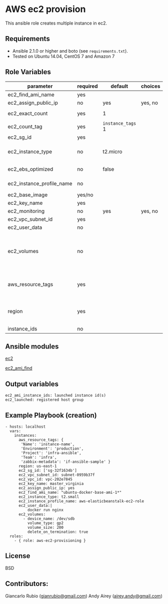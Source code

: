 AWS ec2 provision
=================

This ansible role creates multiple instance in ec2. 

Requirements
------------

- Ansible 2.1.0 or higher and boto (see `requirements.txt`).
- Tested on Ubuntu 14.04, CentOS 7 and Amazon 7

Role Variables
--------------

| parameter             | required | default | choices | comments |
| --------------------- | -------- | ------- | -------- |-------- |
| ec2_find_ami_name                   |  yes     |         || ami name to find. Ex: ubuntu-docker-base-ami-1* |
| ec2_assign_public_ip                   |   no    |    yes     |yes, no|  when provisioning within vpc, assign a public IP address. |
| ec2_exact_count                   |  yes     |     1    || exact number of instances to launch/terminate based on tags defined in `ec2_count_tag`|
| ec2_count_tag                   |  yes     |  `instance_tags`   1    || tags of instances to create/delete depending on `ec2_exact_count`|
| ec2_sg_id                   |   yes    |         || security group id (or list of ids) to use with the instance |
| ec2_instance_type                   |   no    |     t2.micro    || instance type to use for the instance, see http://docs.aws.amazon.com/AWSEC2/latest/UserGuide/instance-types.html|
| ec2_ebs_optimized  | no  |  false ||  whether instance is using optimized EBS volumes, see http://docs.aws.amazon.com/AWSEC2/latest/UserGuide/EBSOptimized.html|
| ec2_instance_profile_name |  no |   ||  Name of the IAM instance profile to use. Recommended to use aws-elasticbeanstalk-ec2-role |
| ec2_base_image  |  yes/no |   ||  ami ID to use for the instance. Only use when ec2_find_ami_name is blank. |
| ec2_key_name | yes  |   |   |key pair to use on the instance|
| ec2_monitoring  |  no | yes  | yes, no |  enable detailed monitoring (CloudWatch) for instance | 
| ec2_vpc_subnet_id | yes  |   || the subnet ID in which to launch the instance (VPC)  |
| ec2_user_data | no | | | opaque blob of data which is made available to the ec2 instance |
| ec2_volumes    | no | | |a list of hash/dictionaries of volumes to add to the new instance; '[{"key":"value", "key":"value"}]'; keys allowed are - device_name (str; required), delete_on_termination (bool; False), device_type (deprecated), ephemeral (str), encrypted (bool; False), snapshot (str), volume_type (str), iops (int) - device_type is deprecated use volume_type, iops must be set when volume_type='io1', ephemeral and snapshot are mutually exclusive.  |
| aws_resource_tags  | yes  |   | | a hash/dictionary of tags to add to the new instance or for starting/stopping instance by tag; '{"Key":"value"}' and '{"Environment":"production","Project":"infra-ansible","Team":"infra", "Name":"instance_name"}' |
| region |  yes |   || The AWS region to use. Must be specified if ec2_url is not used. If not specified then the value of the EC2_REGION environment variable, if any, is used. See http://docs.aws.amazon.com/general/latest/gr/rande.html#ec2_region  |
| instance_ids | no | | | ec2 instance id's, required when setting state to absent |


Ansible modules
---------------
[ec2](http://docs.ansible.com/ansible/ec2_module.html)

[ec2_ami_find](http://docs.ansible.com/ansible/ec2_ami_find_module.html)

Output variables
----------------
    ec2_ami_instance_ids: launched instance id(s)
    ec2_launched: registered host group

Example Playbook (creation)
---------------------------

   
    - hosts: localhost
      vars:
        instances:
          aws_resource_tags: {
           'Name': 'instance-name',
           'Environment': 'production',
           'Project': 'infra-ansible',
           'Team': 'infra',
           'zabbix-metadata': 'if-ansible-sample' }
          region: us-east-1
          ec2_sg_id: ['sg-32f1634b']
          ec2_vpc_subnet_id: subnet-0959b37f
          ec2_vpc_id: vpc-202e7845
          ec2_key_name: master_virginia
          ec2_assign_public_ip: yes
          ec2_find_ami_name: "ubuntu-docker-base-ami-1*"
          ec2_instance_type: t2.small
          ec2_instance_profile_name: aws-elasticbeanstalk-ec2-role
          ec2_user_data:|
              docker run nginx
          ec2_volumes:
            - device_name: /dev/sdb
              volume_type: gp2
              volume_size: 200
              delete_on_termination: true
      roles:
        - { role: aws-ec2-provisioning }


License
-------

BSD

Contributors:
------------------

Giancarlo Rubio (<gianrubio@gmail.com>)
Andy Airey (<airey.andy@gmail.com>)

